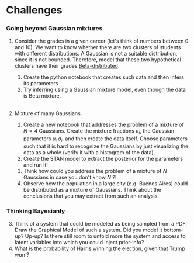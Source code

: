 # Challenges

### Going beyond Gaussian mixtures

1. Consider the grades in a given career (let's think of numbers between 0 and 10).  We want to know whether there are two clusters of students with different distributions.  A Gaussian is not a suitable distribution, since it is not bounded.  Therefore, model that these two hypothetical clusters have their grades <a href="https://en.wikipedia.org/wiki/Beta_distribution" taget=beta>Beta-distributed</a>.
    1. Create the python notebook that creates such data and then
   infers its parameters
    2. Try inferring using a Gaussian mixture model, even though the data is Beta mixture.<br><br>    
       
2. Mixture of many Gaussians.
    1. Create a new notebook that addresses the problem of a mixture of $N=4$ Gaussians.  Create the mixture fractions $\pi_i$, the Gaussian parameters $\mu_i$ $\sigma_i$, and then create the data itself.  Choose parameters such that it is hard to recognize the Gaussians by just visualizing the data as a whole (verify it with a histogram of the data).
    2. Create the STAN model to extract the posterior for the parameters and run it!
    3. Think how could you address the problem of a mixture of $N$ Gaussians in case you don't know $N$ ?!
    4. Observe how the population in a large city (e.g. Buenos Aires) could be distributed as a mixture of Gaussians.  Think about the conclusions that you may extract from such an analysis.

### Thinking Bayesianly

3. Think of a system that could be modeled as being sampled from a PDF.  Draw the Graphical Model of such a system.  Did you model it bottom-up?  Up-up?  Is there still room to unfold more the system and access to latent variables into which you could inject prior-info?
4. What is the probability of Harris winning the election, given that Trump won ?


